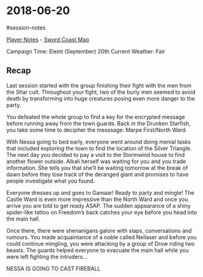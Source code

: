 # 2018-06-20

\#session-notes 

[Player Notes](https://docs.google.com/document/d/1flIOt9zdcujPfELxJ2z20Bst9zLwX4JnkvmETBPIbRU/edit#heading=h.qklgz8xzl35d) - [Sword Coast Map](https://cdn.discordapp.com/attachments/780951050278010910/799399197442965604/skt03-thenorth.jpg)

Campaign Time: Eleint (September) 20th
Current Weather: Fair

## Recap

Last session started with the group finishing their fight with the men from the Shar cult. Throughout your fight, two of the burly men seemed to avoid death by transforming into huge creatures posing even more danger to the party.

You defeated the whole group to find a key for the encrypted message before running away from the town guards. Back in the Drunken Starfish, you take some time to decipher the messsage: Marpe First/North Ward.

With Nessa going to bed early, everyone went around doing menial tasks that included exploring the town to find the location of the Silver Triangle. The next day you decided to pay a visit to the Stormwind house to find another flower outside. Alkali herself was waiting for you and you trade information. She tells you that she’ll be waiting tomorrow at the break of dawn before they lose track of the deranged giant and promises to have people investigate what you found.

Everyone dresses up and goes to Gamaar! Ready to party and mingle! The Castle Ward is even more impressive than the North Ward and once you arrive you are told to get ready ASAP. The sudden appearance of a shiny spider-like tattoo on Freedom’s back catches your eye before you head into the main hall.

Once there, there were shenanigans galore with slaps, conversations and rumours. You made acquaintance of a noble called Nellaser and before you could continue mingling, you were attacking by a group of Drow riding two beasts. The guards helped everyone to evacuate the main hall while you were left fighting the intruders…

NESSA IS GOING TO CAST FIREBALL
